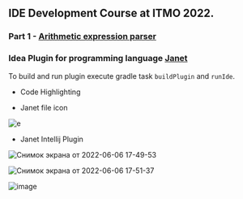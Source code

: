 ## IDE Development Course at ITMO 2022.

### Part 1 - [Arithmetic expression parser](https://github.com/inspired99/ide-2022-itmo-spr)

### Idea Plugin for programming language [Janet](https://janet-lang.org/)

To build and run plugin execute gradle task ```buildPlugin``` and ```runIde```.


* Code Highlighting 

* Janet file icon

![e](https://user-images.githubusercontent.com/64794482/172184998-e6269249-cccc-4531-bf39-f7dbd49bfc6b.png)

* Janet Intellij Plugin

![Снимок экрана от 2022-06-06 17-49-53](https://user-images.githubusercontent.com/64794482/172185453-d75d0e5e-c147-4fbb-a12b-4a008f011437.png)


![Снимок экрана от 2022-06-06 17-51-37](https://user-images.githubusercontent.com/64794482/172185773-31eea510-7cde-4904-a0e0-fa8d458bb174.png)


![image](https://user-images.githubusercontent.com/64794482/171903820-973a3a85-c5e2-4e63-86d0-e8391b8f241c.png)
